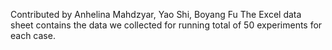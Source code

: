 Contributed by Anhelina Mahdzyar, Yao Shi, Boyang Fu
The Excel data sheet contains the data we collected for running total of 50 experiments for each case.
